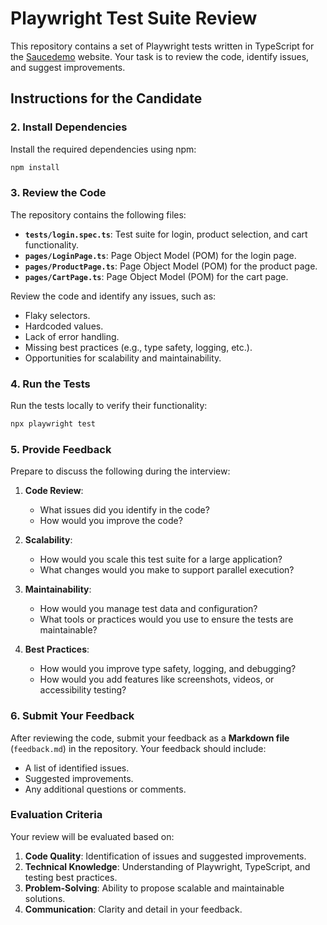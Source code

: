 # **Playwright Test Suite Review**

This repository contains a set of Playwright tests written in TypeScript for the [Saucedemo](https://www.saucedemo.com/) website. Your task is to review the code, identify issues, and suggest improvements.

## **Instructions for the Candidate**


### **2. Install Dependencies**

Install the required dependencies using npm:
```bash
npm install
```

### **3. Review the Code**

The repository contains the following files:
- **`tests/login.spec.ts`**: Test suite for login, product selection, and cart functionality.
- **`pages/LoginPage.ts`**: Page Object Model (POM) for the login page.
- **`pages/ProductPage.ts`**: Page Object Model (POM) for the product page.
- **`pages/CartPage.ts`**: Page Object Model (POM) for the cart page.

Review the code and identify any issues, such as:
- Flaky selectors.
- Hardcoded values.
- Lack of error handling.
- Missing best practices (e.g., type safety, logging, etc.).
- Opportunities for scalability and maintainability.

### 4. Run the Tests
Run the tests locally to verify their functionality:
```bash
npx playwright test
```

### **5. Provide Feedback**

Prepare to discuss the following during the interview:
1. **Code Review**:
   - What issues did you identify in the code?
   - How would you improve the code?

2. **Scalability**:
   - How would you scale this test suite for a large application?
   - What changes would you make to support parallel execution?

3. **Maintainability**:
   - How would you manage test data and configuration?
   - What tools or practices would you use to ensure the tests are maintainable?

4. **Best Practices**:
   - How would you improve type safety, logging, and debugging?
   - How would you add features like screenshots, videos, or accessibility testing?

### **6. Submit Your Feedback**

After reviewing the code, submit your feedback as a **Markdown file** (`feedback.md`) in the repository. Your feedback should include:
- A list of identified issues.
- Suggested improvements.
- Any additional questions or comments.

### **Evaluation Criteria**

Your review will be evaluated based on:
1. **Code Quality**: Identification of issues and suggested improvements.
2. **Technical Knowledge**: Understanding of Playwright, TypeScript, and testing best practices.
3. **Problem-Solving**: Ability to propose scalable and maintainable solutions.
4. **Communication**: Clarity and detail in your feedback.